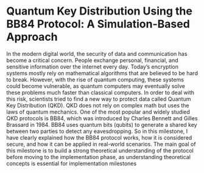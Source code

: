 # Quantum Key Distribution Using the BB84 Protocol: A Simulation-Based Approach

 In the modern digital world, the security of data and communication has become a critical
 concern. People exchange personal, financial, and sensitive information over the internet every
 day. Today’s encryption systems mostly rely on mathematical algorithms that are believed
 to be hard to break. However, with the rise of quantum computing, these systems could
 become vulnerable, as quantum computers may eventually solve these problems much faster
 than classical computers. In order to deal with this risk, scientists tried to find a new way to
 protect data called Quantum Key Distribution (QKD). QKD does not rely on complex math
 but uses the laws of quantum mechanics. One of the most popular and widely studied QKD
 protocols is BB84, which was introduced by Charles Bennett and Gilles Brassard in 1984.
 BB84 uses quantum bits (qubits) to generate a shared key between two parties to detect any
 eavesdropping. So in this milestone, I have clearly explained how the BB84 protocol works,
 how it is considered secure, and how it can be applied in real-world scenarios. The main
 goal of this milestone is to build a strong theoretical understanding of the protocol before
 moving to the implementation phase, as understanding theoretical concepts is essential for
 implementation milestones
